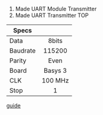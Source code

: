 1. Made UART Module Transmitter
2. Made UART Transmitter TOP

| Specs         |               |
| ------------- |:-------------:|
| Data          | 8bits         |
| Baudrate      | 115200        |
| Parity        | Even          |
| Board         | Basys 3       |
| CLK           | 100 MHz       |
| Stop          | 1             |

[guide](https://github.com/adam-p/markdown-here/wiki/Markdown-Cheatsheet)